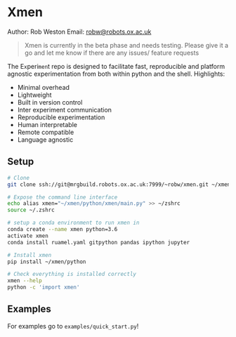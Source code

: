 # Xmen
Author: Rob Weston
Email: robw@robots.ox.ac.uk
> Xmen is currently in the beta phase and needs testing. Please give it a go and let me know if there are any issues/ feature requests

The E`x`peri`men`t repo is designed to facilitate fast, reproducible and platform agnostic experimentation from both within python and the shell. Highlights:

- Minimal overhead
- Lightweight
- Built in version control
- Inter experiment communication
- Reproducible experimentation
- Human interpretable
- Remote compatible
- Language agnostic

## Setup
```bash
# Clone
git clone ssh://git@mrgbuild.robots.ox.ac.uk:7999/~robw/xmen.git ~/xmen

# Expose the command line interface
echo alias xmen="~/xmen/python/xmen/main.py" >> ~/zshrc
source ~/.zshrc

# setup a conda environment to run xmen in
conda create --name xmen python=3.6
activate xmen
conda install ruamel.yaml gitpython pandas ipython jupyter

# Install xmen
pip install ~/xmen/python

# Check everything is installed correctly
xmen --help
python -c 'import xmen'
```

## Examples
For examples go to `examples/quick_start.py`!
